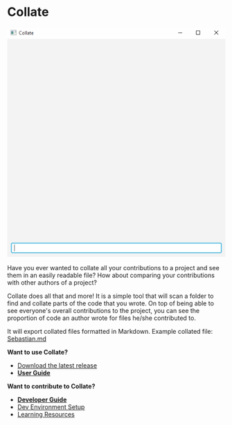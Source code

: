 # Collate
![collate overview](docs/images/collate-overview.gif)

Have you ever wanted to collate all your contributions to a project and see them in an easily readable file? How about comparing your contributions with other authors of a project?

Collate does all that and more! It is a simple tool that will scan a folder to find and collate parts of the code that you wrote. On top of being able to see everyone's overall contributions to the project, you can see the proportion of code an author wrote for files he/she contributed to.

It will export collated files formatted in Markdown. Example collated file: [Sebastian.md](collated-example/Sebastian.md)

**Want to use Collate?**
* [Download the latest release](https://github.com/collate/collate/releases) 
* [**User Guide**](docs/User-Guide.md)

**Want to contribute to Collate?**
* [**Developer Guide**](docs/Developer-Guide.md)
* [Dev Environment Setup](docs/Development-Environment-Setup.md)
* [Learning Resources](docs/Learning-Resources.md)
